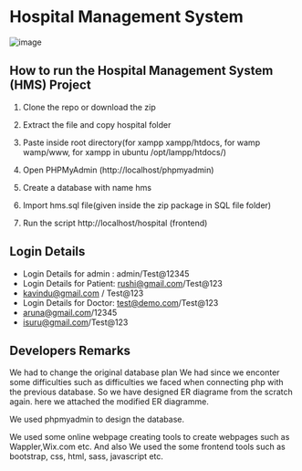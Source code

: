 # Hospital Management System

![image](https://user-images.githubusercontent.com/72965997/107337932-fc1e6100-6ae0-11eb-89ac-0b43d88c1b2e.png)

## How to run the Hospital Management System (HMS) Project

1. Clone the repo or download the zip

2. Extract the file and copy hospital folder

3. Paste inside root directory(for xampp xampp/htdocs, for wamp wamp/www, for xampp in ubuntu /opt/lampp/htdocs/)

4. Open PHPMyAdmin (http://localhost/phpmyadmin)

5. Create a database with name hms

6. Import hms.sql file(given inside the zip package in SQL file folder)

7. Run the script http://localhost/hospital (frontend)

## Login Details

* Login Details for admin : admin/Test@12345
* Login Details for Patient: rushi@gmail.com/Test@123
* kavindu@gmail.com / Test@123
* Login Details for Doctor: test@demo.com/Test@123
* aruna@gmail.com/12345
* isuru@gmail.com/Test@123

## Developers Remarks

We had to change the original database plan We had since we enconter some difficulties such as difficulties we faced when connecting php with the previous database. So we have designed ER diagrame from the scratch again. here we attached the modified ER diagramme.

We used phpmyadmin to design the database.

We used some online webpage creating tools to create webpages such as Wappler,Wix.com etc.
And also We used the some frontend tools such as bootstrap, css, html, sass, javascript etc.
